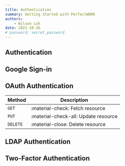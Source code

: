 ```yaml
---
title: Authentication
summary: Getting Started with PerfectWORK
authors:
    - Wilson Loh
date: 2021-10-26
# password: secret_password
---
```


## Authentication

## Google Sign-in

## OAuth Authentication

| Method      | Description                          |
| ----------- | ------------------------------------ |
| `GET`       | :material-check:     Fetch resource  |
| `PUT`       | :material-check-all: Update resource |
| `DELETE`    | :material-close:     Delete resource |


## LDAP Authentication

## Two-Factor Authentication
